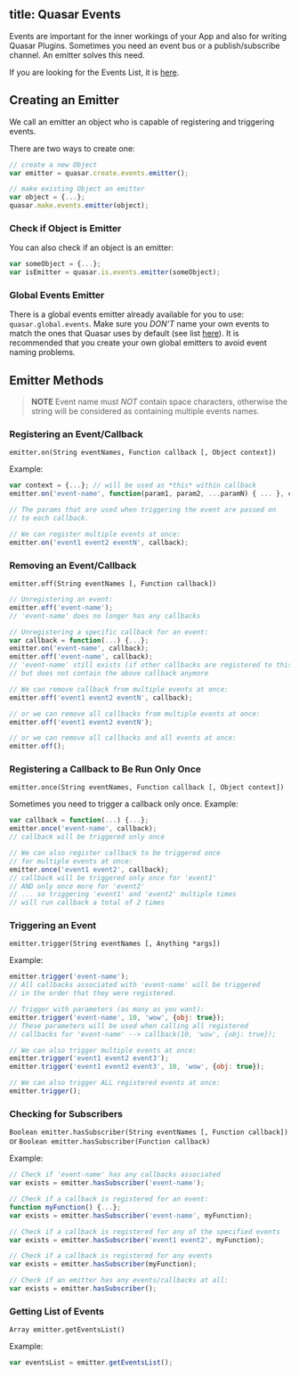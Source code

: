 title: Quasar Events
---
Events are important for the inner workings of your App and also for writing Quasar Plugins.
Sometimes you need an event bus or a publish/subscribe channel. An emitter solves this need.

If you are looking for the Events List, it is [here](/guide/quasar-events-list.html).

## Creating an Emitter
We call an emitter an object who is capable of registering and triggering events.

There are two ways to create one:
``` js
// create a new Object
var emitter = quasar.create.events.emitter();

// make existing Object an emitter
var object = {...};
quasar.make.events.emitter(object);
```

### Check if Object is Emitter
You can also check if an object is an emitter:
``` js
var someObject = {...};
var isEmitter = quasar.is.events.emitter(someObject);
```

### Global Events Emitter
There is a global events emitter already available for you to use: `quasar.global.events`. Make sure you *DON'T* name your own events to match the ones that Quasar uses by default (see list [here](/guide/writing-quasar-page.html#Page_Events)). It is recommended that you create your own global emitters to avoid event naming problems.

## Emitter Methods

> **NOTE**
> Event name must *NOT* contain space characters, otherwise the string will be considered as containing multiple events names.

### Registering an Event/Callback
`emitter.on(String eventNames, Function callback [, Object context])`

Example:
``` js
var context = {...}; // will be used as *this* within callback
emitter.on('event-name', function(param1, param2, ...paramN) { ... }, context);

// The params that are used when triggering the event are passed on
// to each callback.

// We can register multiple events at once:
emitter.on('event1 event2 eventN', callback);
```

### Removing an Event/Callback
`emitter.off(String eventNames [, Function callback])`

``` js
// Unregistering an event:
emitter.off('event-name');
// 'event-name' does no longer has any callbacks

// Unregistering a specific callback for an event:
var callback = function(...) {...};
emitter.on('event-name', callback);
emitter.off('event-name', callback);
// 'event-name' still exists (if other callbacks are registered to this event),
// but does not contain the above callback anymore

// We can remove callback from multiple events at once:
emitter.off('event1 event2 eventN', callback);

// or we can remove all callbacks from multiple events at once:
emitter.off('event1 event2 eventN');

// or we can remove all callbacks and all events at once:
emitter.off();
```

### Registering a Callback to Be Run Only Once
`emitter.once(String eventNames, Function callback [, Object context])`

Sometimes you need to trigger a callback only once. Example:
``` js
var callback = function(...) {...};
emitter.once('event-name', callback);
// callback will be triggered only once

// We can also register callback to be triggered once
// for multiple events at once:
emitter.once('event1 event2', callback);
// callback will be triggered only once for 'event1'
// AND only once more for 'event2'
// ... so triggering 'event1' and 'event2' multiple times
// will run callback a total of 2 times
```

### Triggering an Event
`emitter.trigger(String eventNames [, Anything *args])`

Example:
``` js
emitter.trigger('event-name');
// All callbacks associated with 'event-name' will be triggered
// in the order that they were registered.

// Trigger with parameters (as many as you want):
emitter.trigger('event-name', 10, 'wow', {obj: true});
// These parameters will be used when calling all registered
// callbacks for 'event-name' --> callback(10, 'wow', {obj: true});

// We can also trigger multiple events at once:
emitter.trigger('event1 event2 event3');
emitter.trigger('event1 event2 event3', 10, 'wow', {obj: true});

// We can also trigger ALL registered events at once:
emitter.trigger();
```

### Checking for Subscribers
`Boolean emitter.hasSubscriber(String eventNames [, Function callback])`
or
`Boolean emitter.hasSubscriber(Function callback)`

Example:
``` js
// Check if 'event-name' has any callbacks associated
var exists = emitter.hasSubscriber('event-name');

// Check if a callback is registered for an event:
function myFunction() {...};
var exists = emitter.hasSubscriber('event-name', myFunction);

// Check if a callback is registered for any of the specified events
var exists = emitter.hasSubscriber('event1 event2', myFunction);

// Check if a callback is registered for any events
var exists = emitter.hasSubscriber(myFunction);

// Check if an emitter has any events/callbacks at all:
var exists = emitter.hasSubscriber();
```

### Getting List of Events
`Array emitter.getEventsList()`

Example:
``` js
var eventsList = emitter.getEventsList();
```
